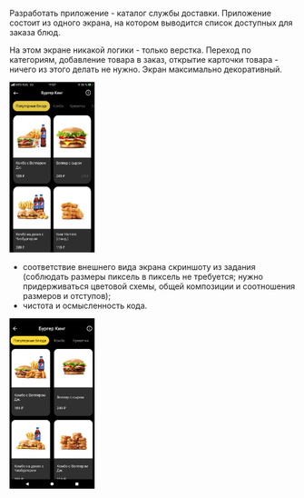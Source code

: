 Разработать приложение - каталог службы доставки. Приложение состоит из одного экрана, на котором выводится список доступных для заказа блюд. 

На этом экране никакой логики - только верстка. Переход по категориям, добавление товара в заказ, открытие карточки товара - ничего из этого делать не нужно. Экран максимально декоративный.

<img src="assets/images/for_readme/example.png" height="300" width="150" />

<ul>
  <li> соответствие внешнего вида экрана скриншоту из задания (соблюдать размеры пиксель в пиксель не требуется; нужно придерживаться цветовой схемы, общей композиции и соотношения размеров и отступов);</li>
  <li> чистота и осмысленность кода.</li>
</ul>

<img src="assets/images/for_readme/my_example.png" height="300" width="150">